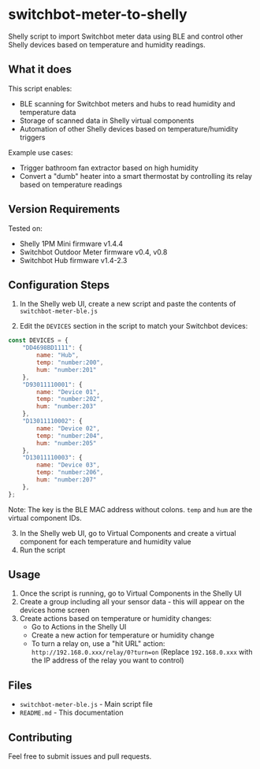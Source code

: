 # switchbot-meter-to-shelly

Shelly script to import Switchbot meter data using BLE and control other Shelly devices based on temperature and humidity readings.

## What it does

This script enables:
- BLE scanning for Switchbot meters and hubs to read humidity and temperature data
- Storage of scanned data in Shelly virtual components
- Automation of other Shelly devices based on temperature/humidity triggers

Example use cases:
- Trigger bathroom fan extractor based on high humidity
- Convert a "dumb" heater into a smart thermostat by controlling its relay based on temperature readings

## Version Requirements

Tested on:
- Shelly 1PM Mini firmware v1.4.4
- Switchbot Outdoor Meter firmware v0.4, v0.8
- Switchbot Hub firmware v1.4-2.3

## Configuration Steps

1. In the Shelly web UI, create a new script and paste the contents of `switchbot-meter-ble.js`

2. Edit the `DEVICES` section in the script to match your Switchbot devices:

```javascript
const DEVICES = {
    "DD4698BD1111": {
        name: "Hub",
        temp: "number:200",
        hum: "number:201"
    },
    "D93011110001": {
        name: "Device 01",
        temp: "number:202",
        hum: "number:203"
    },
    "D13011110002": {
        name: "Device 02",
        temp: "number:204",
        hum: "number:205"
    },
    "D13011110003": {
        name: "Device 03",
        temp: "number:206",
        hum: "number:207"
    },
};
```

Note: The key is the BLE MAC address without colons. `temp` and `hum` are the virtual component IDs.

3. In the Shelly web UI, go to Virtual Components and create a virtual component for each temperature and humidity value
4. Run the script

## Usage

1. Once the script is running, go to Virtual Components in the Shelly UI
2. Create a group including all your sensor data - this will appear on the devices home screen
3. Create actions based on temperature or humidity changes:
   - Go to Actions in the Shelly UI
   - Create a new action for temperature or humidity change
   - To turn a relay on, use a "hit URL" action: `http://192.168.0.xxx/relay/0?turn=on`
     (Replace `192.168.0.xxx` with the IP address of the relay you want to control)

## Files

- `switchbot-meter-ble.js` - Main script file
- `README.md` - This documentation

## Contributing

Feel free to submit issues and pull requests.
